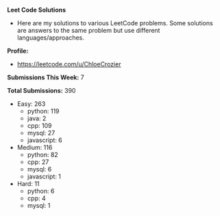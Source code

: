 **Leet Code Solutions**

- Here are my solutions to various LeetCode problems. Some solutions are answers to the same problem but use different languages/approaches.

**Profile:**

- https://leetcode.com/u/ChloeCrozier

**Submissions This Week:** 7

**Total Submissions:** 390
- Easy: 263
  - python: 119
  - java: 2
  - cpp: 109
  - mysql: 27
  - javascript: 6
- Medium: 116
  - python: 82
  - cpp: 27
  - mysql: 6
  - javascript: 1
- Hard: 11
  - python: 6
  - cpp: 4
  - mysql: 1